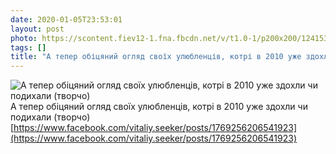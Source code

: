 ```yaml
---
date: 2020-01-05T23:53:01
layout: post
photo: https://scontent.fiev12-1.fna.fbcdn.net/v/t1.0-1/p200x200/124153501_2085566638244210_801348022723704990_n.jpg?_nc_cat=105&amp;ccb=2&amp;_nc_sid=bbed71&amp;_nc_ohc=NHDq51RYeWAAX9AF3Y1&amp;_nc_ht=scontent.fiev12-1.fna&amp;tp=6&amp;oh=a36befb5aa066f4192e488b3dddfa84b&amp;oe=5FD9A7D5
tags: []
title: "А тепер обіцяний огляд своїх улюбленців, котрі в 2010 уже здохли чи подихали (творчо) "
---
```

![А тепер обіцяний огляд своїх улюбленців, котрі в 2010 уже здохли чи подихали (творчо) ](https://scontent.fiev12-1.fna.fbcdn.net/v/t1.0-1/p200x200/124153501_2085566638244210_801348022723704990_n.jpg?_nc_cat=105&amp;ccb=2&amp;_nc_sid=bbed71&amp;_nc_ohc=NHDq51RYeWAAX9AF3Y1&amp;_nc_ht=scontent.fiev12-1.fna&amp;tp=6&amp;oh=a36befb5aa066f4192e488b3dddfa84b&amp;oe=5FD9A7D5)
А тепер обіцяний огляд своїх улюбленців, котрі в 2010 уже здохли чи подихали (творчо) [https://www.facebook.com/vitaliy.seeker/posts/1769256206541923](https://www.facebook.com/vitaliy.seeker/posts/1769256206541923)